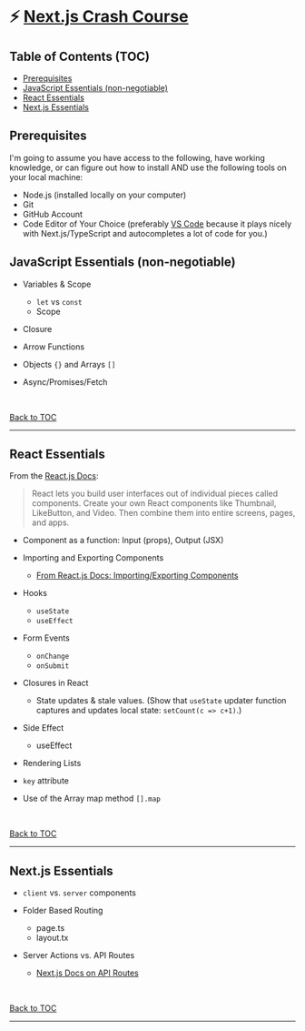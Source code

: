 # ⚡️ [Next.js Crash Course](https://github.com/jaimemendozadev/nextjs-crash-course)

## Table of Contents (TOC)

- [Prerequisites](#prerequisites)
- [JavaScript Essentials (non-negotiable)](#javascript-essentials-non-negotiable)
- [React Essentials](#react-essentials)
- [Next.js Essentials](#nextjs-essentials)


## Prerequisites

I'm going to assume you have access to the following, have working knowledge, or can figure out how to install AND use the following tools on your local machine:

- Node.js (installed locally on your computer)
- Git
- GitHub Account
- Code Editor of Your Choice (preferably [VS Code](https://code.visualstudio.com/) because it plays nicely with Next.js/TypeScript and autocompletes a lot of code for you.)


## JavaScript Essentials (non-negotiable)

- Variables & Scope
  - `let` vs `const`
  - Scope

- Closure

- Arrow Functions

- Objects `{}` and Arrays `[]`

- Async/Promises/Fetch

<br />


[Back to TOC](#table-of-contents-toc)

---

## React Essentials

From the [React.js Docs](https://react.dev/):

> React lets you build user interfaces out of individual pieces called components. Create your own React components like Thumbnail, LikeButton, and Video. Then combine them into entire screens, pages, and apps.


- Component as a function: Input (props), Output (JSX)

- Importing and Exporting Components
  - [From React.js Docs: Importing/Exporting Components](https://react.dev/learn/importing-and-exporting-components)

- Hooks
  - `useState`
  - `useEffect`

- Form Events
  - `onChange`
  - `onSubmit`

- Closures in React
  - State updates & stale values. (Show that `useState` updater function captures and updates local state: `setCount(c => c+1)`.)

- Side Effect
  - useEffect

- Rendering Lists
 - `key` attribute
 - Use of the Array map method `[].map`


<br />

[Back to TOC](#table-of-contents-toc)

---

## Next.js Essentials

- `client` vs. `server` components

- Folder Based Routing
  - page.ts
  - layout.tx

- Server Actions vs. API Routes
  - [Next.js Docs on API Routes](https://nextjs.org/docs/app/guides/migrating/app-router-migration#api-routes)

 
<br />

[Back to TOC](#table-of-contents-toc)

___




